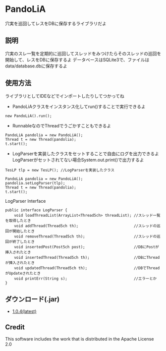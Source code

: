 # PandoLiA

穴実を巡回してレスをDBに保存するライブラリだよ

## 説明
穴実のスレ一覧を定期的に巡回してスレッドをみつけたらそのスレッドの巡回を開始して、レスをDBに保存するよ
データベースはSQLite3で、ファイルはdata/database.dbに保存するよ  

## 使用方法

ライブラリとしてIDEなどでインポートしたりしてつかってね  

* PandoLiAクラスをインスタンス化してrun()することで実行できるよ
```
new PandoLiA().run();
```

* RunnableなのでThreadでうごかすこともできるよ
```
PandoLiA pandolia = new PandoLiA();
Thread t = new Thread(pandolia);
t.start(); 
```

* LogParserを実装したクラスをセットすることで自由にログを出力できるよ  
LogParserがセットされてない場合System.out.print()で出力するよ
```
TesLP tlp = new TesLP(); //LogParserを実装したクラス

PandoLiA pandolia = new PandoLiA();
pandolia.setLogParser(tlp);
Thread t = new Thread(pandolia);
t.start(); 
```

LogParser Interface
```
public interface LogParser {
    void loadThreadList(ArrayList<Thread5ch> threadList); //スレッド一覧を取得したとき
    void addThread(Thread5ch th);                         //スレッドの巡回が開始したとき
    void removeThread(Thread5ch th);                      //スレッドの巡回が終了したとき
    void insertedPost(Post5ch post);                      //DBにPostが挿入されたとき
    void insertedThread(Thread5ch th);                    //DBにThreadが挿入されたとき
    void updatedThread(Thread5ch th);                     //DBでThreadがUpdateされたとき
    void printErr(String s);                              //エラーとか
}
```

## ダウンロード(.jar)

- [1.0.4(latest)](https://github.com/Anarchist-xxxx/PandoLiA/releases/download/1.0.4/PandoLiA-1.0.4.jar)

## Credit

This software includes the work that is distributed in the Apache License 2.0
